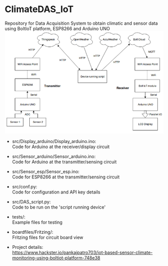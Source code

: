 # ClimateDAS_IoT
Repository for Data Acquisition System to obtain climatic and sensor data using BoltIoT platform, ESP8266 and Arduino UNO
![Block Diagram](DAS_bd.png)

* src/Display_arduino/Display_arduino.ino:   
Code for Arduino at the receiver/display circuit   

* src/Sensor_arduino/Sensor_arduino.ino:   
Code for Arduino at the transmitter/sensing circuit   

* src/Sensor_esp/Sensor_esp.ino:   
Code for ESP8266 at the transmitter/sensing circuit   

* src/conf.py:   
Code for configuration and API key details   

* src/DAS_script.py:   
Code to be run on the 'script running device'   

* tests/:   
Example files for testing   

* boardfiles/Fritzing/:   
Fritzing files for circuit board view   

* Project details:   
https://www.hackster.io/pankajpatro703/iot-based-sensor-climate-monitoring-using-boltiot-platform-748e38   

